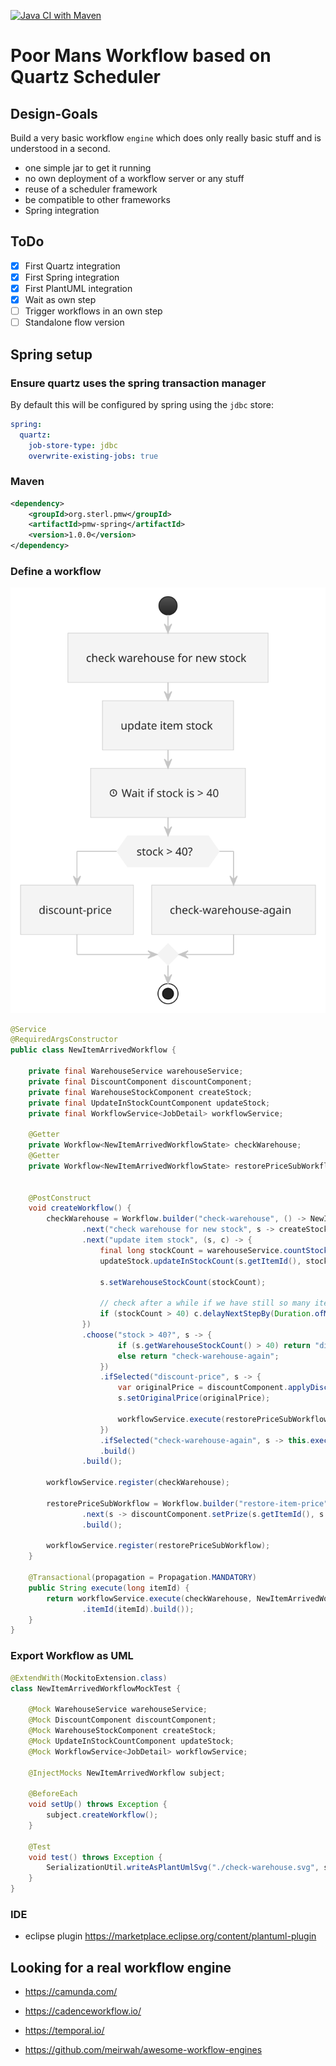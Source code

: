 [![Java CI with Maven](https://github.com/sterlp/pmw/actions/workflows/maven.yml/badge.svg)](https://github.com/sterlp/pmw/actions/workflows/maven.yml)

# Poor Mans Workflow based on Quartz Scheduler

## Design-Goals

Build a very basic workflow `engine` which does only really basic stuff and is understood in a second.

- one simple jar to get it running
- no own deployment of a workflow server or any stuff
- reuse of a scheduler framework
- be compatible to other frameworks
- Spring integration

## ToDo

- [x] First Quartz integration
- [x] First Spring integration
- [x] First PlantUML integration
- [x] Wait as own step
- [ ] Trigger workflows in an own step
- [ ] Standalone flow version

## Spring setup

### Ensure quartz uses the spring transaction manager

By default this will be configured by spring using the `jdbc` store:

```yml
spring:
  quartz:
    job-store-type: jdbc
    overwrite-existing-jobs: true
```

### Maven

```xml
<dependency>
    <groupId>org.sterl.pmw</groupId>
    <artifactId>pmw-spring</artifactId>
    <version>1.0.0</version>
</dependency>

```

### Define a workflow

![check-warehouse](/example/check-warehouse.svg)

```java
@Service
@RequiredArgsConstructor
public class NewItemArrivedWorkflow {
    
    private final WarehouseService warehouseService;
    private final DiscountComponent discountComponent;
    private final WarehouseStockComponent createStock;
    private final UpdateInStockCountComponent updateStock;
    private final WorkflowService<JobDetail> workflowService;

    @Getter
    private Workflow<NewItemArrivedWorkflowState> checkWarehouse;
    @Getter
    private Workflow<NewItemArrivedWorkflowState> restorePriceSubWorkflow;
    

    @PostConstruct
    void createWorkflow() {
        checkWarehouse = Workflow.builder("check-warehouse", () -> NewItemArrivedWorkflowState.builder().build())
                .next("check warehouse for new stock", s -> createStock.checkWarehouseForNewStock(s.getItemId()))
                .next("update item stock", (s, c) -> {
                    final long stockCount = warehouseService.countStock(s.getItemId());
                    updateStock.updateInStockCount(s.getItemId(), stockCount);
                    
                    s.setWarehouseStockCount(stockCount);
                    
                    // check after a while if we have still so many items in stock
                    if (stockCount > 40) c.delayNextStepBy(Duration.ofMinutes(2));
                })
                .choose("stock > 40?", s -> {
                        if (s.getWarehouseStockCount() > 40) return "discount-price";
                        else return "check-warehouse-again";
                    })
                    .ifSelected("discount-price", s -> {
                        var originalPrice = discountComponent.applyDiscount(s.getItemId(), s.getWarehouseStockCount());
                        s.setOriginalPrice(originalPrice);
                        
                        workflowService.execute(restorePriceSubWorkflow, s, Duration.ofMinutes(2));
                    })
                    .ifSelected("check-warehouse-again", s -> this.execute(s.getItemId()))
                    .build()
                .build();

        workflowService.register(checkWarehouse);
        
        restorePriceSubWorkflow = Workflow.builder("restore-item-price", () -> NewItemArrivedWorkflowState.builder().build())
                .next(s -> discountComponent.setPrize(s.getItemId(), s.getOriginalPrice()))
                .build();
        
        workflowService.register(restorePriceSubWorkflow);
    }
    
    @Transactional(propagation = Propagation.MANDATORY)
    public String execute(long itemId) {
        return workflowService.execute(checkWarehouse, NewItemArrivedWorkflowState.builder()
                .itemId(itemId).build());
    }
}
```
### Export Workflow as UML

```java
@ExtendWith(MockitoExtension.class)
class NewItemArrivedWorkflowMockTest {

    @Mock WarehouseService warehouseService;
    @Mock DiscountComponent discountComponent;
    @Mock WarehouseStockComponent createStock;
    @Mock UpdateInStockCountComponent updateStock;
    @Mock WorkflowService<JobDetail> workflowService;

    @InjectMocks NewItemArrivedWorkflow subject;

    @BeforeEach
    void setUp() throws Exception {
        subject.createWorkflow();
    }

    @Test
    void test() throws Exception {
        SerializationUtil.writeAsPlantUmlSvg("./check-warehouse.svg", subject.getCheckWarehouse());
    }
}
```

### IDE

- eclipse plugin https://marketplace.eclipse.org/content/plantuml-plugin

## Looking for a real workflow engine

- https://camunda.com/
- https://cadenceworkflow.io/
- https://temporal.io/


- https://github.com/meirwah/awesome-workflow-engines